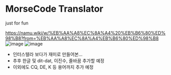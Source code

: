 MorseCode Translator
=
just for fun

https://namu.wiki/w/%EB%AA%A8%EC%8A%A4%20%EB%B6%80%ED%98%B8?from=%EB%AA%A8%EC%8A%A4%EB%B6%80%ED%98%B8
![image](https://user-images.githubusercontent.com/118447769/214618360-0092bdc8-711f-4198-8191-282316bef1fa.png)
![image](https://user-images.githubusercontent.com/118447769/214618474-3dc5f455-a7dd-49b3-b17f-22048742186a.png)

- 인터스텔라 보다가 재미로 만들어본...
- 추후 한글 및 dit-dat, 이진수, 줄바꿈 추가할 예정
- 이외에도 CQ, DE, K 등 용어까지 추가 예정